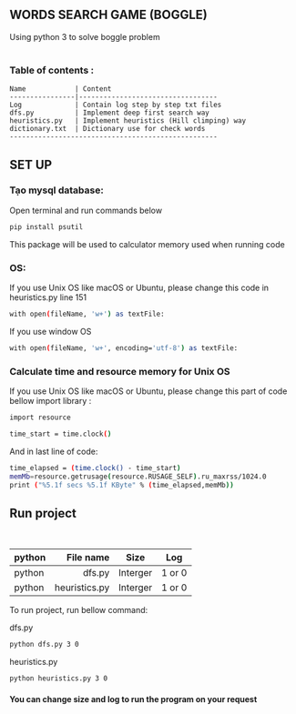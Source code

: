 ## WORDS SEARCH GAME (BOGGLE)
Using python 3 to solve boggle problem <br /> <br />




### Table of contents :
```
Name            | Content
----------------|----------------------------------
Log             | Contain log step by step txt files
dfs.py          | Implement deep first search way
heuristics.py   | Implement heuristics (Hill climping) way 
dictionary.txt  | Dictionary use for check words
---------------------------------------------------
```

## SET UP

### Tạo mysql database:

Open terminal and run commands below

```bash
pip install psutil
```

This package will be used to calculator memory used when running code

### OS:

If you use Unix OS like macOS or Ubuntu, please change this code in heuristics.py line 151<br>

```bash
with open(fileName, 'w+') as textFile:
```

If you use window OS

```bash
with open(fileName, 'w+', encoding='utf-8') as textFile:
```

### Calculate time and resource memory for Unix OS

If you use Unix OS like macOS or Ubuntu, please change this part of code bellow import library :

```bash
import resource 

time_start = time.clock()
```

And in last line of code:
```bash
time_elapsed = (time.clock() - time_start)
memMb=resource.getrusage(resource.RUSAGE_SELF).ru_maxrss/1024.0
print ("%5.1f secs %5.1f KByte" % (time_elapsed,memMb))
```


## Run project

<br>

python | File name | Size | Log
| :--- | ---: | :---: | :---:
python  | dfs.py | Interger | 1 or 0
python  | heuristics.py | Interger | 1 or 0

To run project, run bellow command:

dfs.py
```bash
python dfs.py 3 0 
```

heuristics.py
```bash
python heuristics.py 3 0
```

#### You can change size and log to run the program on your request

